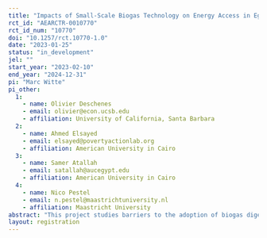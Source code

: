 ```yaml
---
title: "Impacts of Small-Scale Biogas Technology on Energy Access in Egypt"
rct_id: "AEARCTR-0010770"
rct_id_num: "10770"
doi: "10.1257/rct.10770-1.0"
date: "2023-01-25"
status: "in_development"
jel: ""
start_year: "2023-02-10"
end_year: "2024-12-31"
pi: "Marc Witte"
pi_other:
  1:
    - name: Olivier Deschenes
    - email: olivier@econ.ucsb.edu
    - affiliation: University of California, Santa Barbara
  2:
    - name: Ahmed Elsayed
    - email: elsayed@povertyactionlab.org
    - affiliation: American University in Cairo
  3:
    - name: Samer Atallah
    - email: satallah@aucegypt.edu
    - affiliation: American University in Cairo
  4:
    - name: Nico Pestel
    - email: n.pestel@maastrichtuniversity.nl
    - affiliation: Maastricht University
abstract: "This project studies barriers to the adoption of biogas digesters in rural Egypt. In particular, we want to understand whether information and credit constraints are barriers preventing the take-up of biogas technology among rural agricultural households. The project combines qualitative work and focus group interviews with a large survey and survey experiment. We conduct a representative survey with 1,000 agricultural households in the Nile Delta region of Egypt. Of these households, 100 will be sampled conditional on already having a biogas digester, while the remaining 900 will not. For the 900 households without a biogas unit, we will study barriers to biogas take-up with a survey experiment. We experimentally allocate the 900 households without biogas digesters to different treatment arms, aiming at understanding informational and financial barriers to take-up."
layout: registration
---
```


